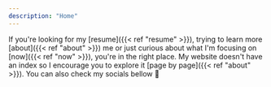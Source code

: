```yaml
---
description: "Home"
---
```


If you're looking for my [resume]({{< ref "resume" >}}), trying to learn more [about]({{< ref "about" >}}) me or just curious about what I'm focusing on [now]({{< ref "now" >}}), you're in the right place.
My website doesn't have an index so I encourage you to explore it [page by page]({{< ref "about" >}}).
You can also check my socials bellow 📲